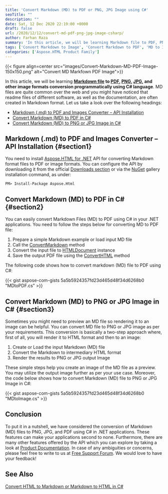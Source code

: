 ```yaml
---
title: 'Convert Markdown (MD) to PDF or PNG, JPG Image using C#'
seoTitle: ""
description: ""
date: Sat, 12 Dec 2020 22:19:00 +0000
draft: false
url: /2020/12/12/convert-md-pdf-png-jpg-image-csharp/
author: Farhan Raza
summary: 'In this article, we will be learning Markdown file to PDF, PNG, JPG and other image formats conversion programmatically using C# language. MD files are quite common over the web and you might have noticed that readme files of different software as well as the documentations are often created in Markdown format.'
tags: ['Convert Markdown to Image', 'Convert Markdown to PDF', 'MD to Image', 'MD to JPG', 'MD to PDF', 'MD to PNG']
categories: ['Aspose.HTML Product Family']
---
```




{{< figure align=center src="images/Convert-Markdown-MD-PDF-Image-150x150.png" alt="Convert MD Markfown PDF Image">}}


In this article, we will be learning **[Markdown file][1] to [PDF][2], [PNG][3], [JPG][4], and other image formats conversion programmatically using C# language**. MD files are quite common over the web and you might have noticed that readme files of different software, as well as the documentation, are often created in Markdown format. Let us take a look over the following headings:

*   [Markdown (.md) to PDF and Images Converter – API Installation][5]
*   [Convert Markdown (MD) to PDF in C#][6]
*   [Convert Markdown (MD) to PNG or JPG Image in C#][7]

## Markdown (.md) to PDF and Images Converter – API Installation {#section1}

You need to install [Aspose.HTML for .NET][8] API for converting Markdown format files to PDF or image formats. You can configure the API by downloading it from the official [Downloads section][9] or via the [NuGet][10] gallery installation command, as under:

```
PM> Install-Package Aspose.Html
```

## Convert Markdown (MD) to PDF in C# {#section2}

You can easily convert Markdown Files (MD) to PDF using C# in your .NET applications. You need to follow the steps below for converting MD to PDF file:

1.  Prepare a simple Markdown example or load input MD file
2.  Call the [ConvertMarkdown][11] method
3.  Convert the input file to [HTMLDocument][12] instance
4.  Save the output PDF file using the [ConvertHTML][13] method

The following code shows how to convert markdown (MD) file to PDF using C#:

{{< gist aspose-com-gists 5a5b5924357fd23d465d48f34d6268b0 "MDtoPDF.cs" >}}

## Convert Markdown (MD) to PNG or JPG Image in C# {#section3}

Sometimes you might need to preview an MD file so rendering it to an image can be helpful. You can convert MD file to PNG or JPG image as per your requirements. This conversion is basically a two-step approach where, first of all, you will render it to HTML format and then to an image:

1.  Create or Load the input Markdown (MD) file
2.  Convert the Markdown to intermediary HTML format
3.  Render the results to PNG or JPG output Image

These simple steps help you create an image of the MD file as a preview. You may utilize the output image further as per your use case. Moreover, the code below shows how to convert Markdown (MD) file to PNG or JPG Image in C#:

{{< gist aspose-com-gists 5a5b5924357fd23d465d48f34d6268b0 "MDtoImage.cs" >}}

## Conclusion

To put it in a nutshell, we have considered the conversion of Markdown (MD) files to PNG, JPG, and PDF using C# in .NET applications. These features can make your applications second to none. Furthermore, there are many other features offered by the API which you can explore by taking a look at [Product Documentation][14]. In case of any ambiguities or concerns, please feel free to write to us at [Free Support Forum][15]. We would love to have your feedback!

## See Also

[Convert HTML to Markdown or Markdown to HTML in C#][16]




[1]: https://docs.fileformat.com/word-processing/md/
[2]: https://docs.fileformat.com/pdf/
[3]: https://docs.fileformat.com/image/png/
[4]: https://docs.fileformat.com/image/jpeg/
[5]: #section1
[6]: #section2
[7]: #section3
[8]: https://products.aspose.com/html/net
[9]: https://releases.aspose.com/
[10]: https://www.nuget.org/packages/Aspose.Html
[11]: https://apireference.aspose.com/html/net/aspose.html.converters/converter/methods/convertmarkdown/index
[12]: https://apireference.aspose.com/html/net/aspose.html/htmldocument/constructors/main
[13]: https://apireference.aspose.com/html/net/aspose.html.converters/converter/methods/converthtml/index
[14]: https://docs.aspose.com/html/net/
[15]: https://forum.aspose.com/c/html
[16]: https://blog.aspose.com/2020/12/08/convert-html-markdown-csharp/





